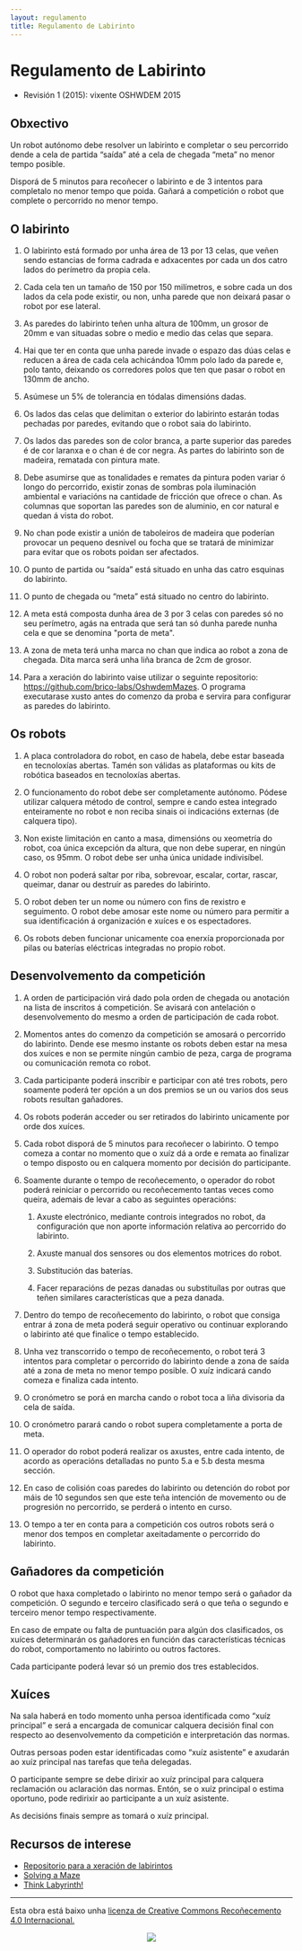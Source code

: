 ```yaml
---
layout: regulamento
title: Regulamento de Labirinto
---
```


# Regulamento de Labirinto

  - Revisión 1 (2015): vixente OSHWDEM 2015

## Obxectivo

Un robot autónomo debe resolver un labirinto e completar o seu percorrido dende a cela de
partida “saída” até a cela de chegada “meta” no menor tempo posible.

Disporá de 5 minutos para recoñecer o labirinto e de 3 intentos para completalo no menor
tempo que poida. Gañará a competición o robot que complete o percorrido no menor tempo.

## O labirinto

1. O labirinto está formado por unha área de 13 por 13 celas, que veñen sendo estancias
de forma cadrada e adxacentes por cada un dos catro lados do perímetro da propia
cela.

2. Cada cela ten un tamaño de 150 por 150 milímetros, e sobre cada un dos lados da cela
pode existir, ou non, unha parede que non deixará pasar o robot por ese lateral.

3. As paredes do labirinto teñen unha altura de 100mm, un grosor de 20mm e van
situadas sobre o medio e medio das celas que separa.

4. Hai que ter en conta que unha parede invade o espazo das dúas celas e reducen a área
de cada cela achicándoa 10mm polo lado da parede e, polo tanto, deixando os
corredores polos que ten que pasar o robot en 130mm de ancho.

5. Asúmese un 5% de tolerancia en tódalas dimensións dadas.

6. Os lados das celas que delimitan o exterior do labirinto estarán todas pechadas por
paredes, evitando que o robot saia do labirinto.

7. Os lados das paredes son de color branca, a parte superior das paredes é de cor
laranxa e o chan é de cor negra. As partes do labirinto son de madeira, rematada con
pintura mate.

8. Debe asumirse que as tonalidades e remates da pintura poden variar ó longo do
percorrido, existir zonas de sombras pola iluminación ambiental e variacións na
cantidade de fricción que ofrece o chan. As columnas que soportan las paredes son de
aluminio, en cor natural e quedan á vista do robot.

9. No chan pode existir a unión de taboleiros de madeira que poderían provocar un
pequeno desnivel ou focha que se tratará de minimizar para evitar que os robots
poidan ser afectados.

10. O punto de partida ou “saída” está situado en unha das catro esquinas do labirinto.

11. O punto de chegada ou “meta” está situado no centro do labirinto.
 
12. A meta está composta dunha área de 3 por 3 celas con paredes só no seu perímetro,
agás na entrada que será tan só dunha parede nunha cela e que se denomina "porta de
meta".

13. A zona de meta terá unha marca no chan que indica ao robot a zona de chegada. Dita
marca será unha liña branca de 2cm de grosor.

14. Para a xeración do labirinto vaise utilizar o seguinte repositorio:
https://github.com/brico-labs/OshwdemMazes. O programa executarase xusto antes
do comenzo da proba e servira para configurar as paredes do labirinto.



## Os robots

1. A placa controladora do robot, en caso de habela, debe estar baseada en tecnoloxías
abertas. Tamén son válidas as plataformas ou kits de robótica baseados en
tecnoloxías abertas.

2. O funcionamento do robot debe ser completamente autónomo. Pódese utilizar
calquera método de control, sempre e cando estea integrado enteiramente no robot e
non reciba sinais oi indicacións externas (de calquera tipo).

3. Non existe limitación en canto a masa, dimensións ou xeometría do robot, coa única
excepción da altura, que non debe superar, en ningún caso, os 95mm. O robot debe ser
unha única unidade indivisíbel.

4. O robot non poderá saltar por riba, sobrevoar, escalar, cortar, rascar, queimar, danar ou
destruír as paredes do labirinto.

5. O robot deben ter un nome ou número con fins de rexistro e seguimento. O robot debe
amosar este nome ou número para permitir a sua identificación á organización e
xuíces e os espectadores.

6. Os robots deben funcionar unicamente coa enerxía proporcionada por pilas ou baterías
eléctricas integradas no propio robot.

## Desenvolvemento da competición

1. A orden de participación virá dado pola orden de chegada ou anotación na lista de
inscritos á competición. Se avisará con antelación o desenvolvemento do mesmo a
orden de participación de cada robot.

2. Momentos antes do comenzo da competición se amosará o percorrido do labirinto.
Dende ese mesmo instante os robots deben estar na mesa dos xuíces e non se permite
ningún cambio de peza, carga de programa ou comunicación remota co robot.

3. Cada participante poderá inscribir e participar con até tres robots, pero soamente
poderá ter opción a un dos premios se un ou varios dos seus robots resultan
gañadores.

4. Os robots poderán acceder ou ser retirados do labirinto unicamente por orde dos
xuíces.

5. Cada robot disporá de 5 minutos para recoñecer o labirinto. O tempo comeza a contar
no momento que o xuíz dá a orde e remata ao finalizar o tempo disposto ou en
calquera momento por decisión do participante.

6. Soamente durante o tempo de recoñecemento, o operador do robot poderá reiniciar o
percorrido ou recoñecemento tantas veces como queira, ademais de levar a cabo as
seguintes operacións:

    1. Axuste electrónico, mediante controis integrados no robot, da configuración que
    non aporte información relativa ao percorrido do labirinto.
    
    2. Axuste manual dos sensores ou dos elementos motrices do robot.
    
    3. Substitución das baterías.
    
    4. Facer reparacións de pezas danadas ou substituílas por outras que teñen similares
    características que a peza danada.
    
7. Dentro do tempo de recoñecemento do labirinto, o robot que consiga entrar á zona de
meta poderá seguir operativo ou continuar explorando o labirinto até que finalice o
tempo establecido.

8. Unha vez transcorrido o tempo de recoñecemento, o robot terá 3 intentos para
completar o percorrido do labirinto dende a zona de saída até a zona de meta no
menor tempo posible. O xuíz indicará cando comeza e finaliza cada intento.

9. O cronómetro se porá en marcha cando o robot toca a liña divisoria da cela de saída.

10. O cronómetro parará cando o robot supera completamente a porta de meta.

11. O operador do robot poderá realizar os axustes, entre cada intento, de acordo as
operacións detalladas no punto 5.a e 5.b desta mesma sección.

12. En caso de colisión coas paredes do labirinto ou detención do robot por máis de 10
segundos sen que este teña intención de movemento ou de progresión no percorrido,
se perderá o intento en curso.

13. O tempo a ter en conta para a competición cos outros robots será o menor dos tempos
en completar axeitadamente o percorrido do labirinto.    

## Gañadores da competición

O robot que haxa completado o labirinto no menor tempo será o gañador da competición. O
segundo e terceiro clasificado será o que teña o segundo e terceiro menor tempo
respectivamente.

En caso de empate ou falta de puntuación para algún dos clasificados, os xuíces
determinarán os gañadores en función das características técnicas do robot, comportamento
no labirinto ou outros factores.

Cada participante poderá levar só un premio dos tres establecidos.

## Xuíces

Na sala haberá en todo momento unha persoa identificada como “xuíz principal” e será a
encargada de comunicar calquera decisión final con respecto ao desenvolvemento da
competición e interpretación das normas.

Outras persoas poden estar identificadas como “xuíz asistente” e axudarán ao xuíz principal
nas tarefas que teña delegadas.

O participante sempre se debe dirixir ao xuíz principal para calquera reclamación ou
aclaración das normas. Entón, se o xuíz principal o estima oportuno, pode redirixir ao
participante a un xuíz asistente.

As decisións finais sempre as tomará o xuíz principal.

## Recursos de interese 

  * [Repositorio para a xeración de labirintos](https://github.com/bricolabs/OshwdemMazes)
  * [Solving a Maze](https://www.cs.bu.edu/teaching/alg/maze/)
  * [Think Labyrinth!](http://www.astrolog.org/labyrnth.htm)


----

Esta obra está baixo unha <a rel="license" href="http://creativecommons.org/licenses/by/4.0/">licenza de Creative Commons Recoñecemento 4.0 Internacional.</a>
<p align="center">
<img src="https://i.creativecommons.org/l/by/4.0/88x31.png">
</p>
